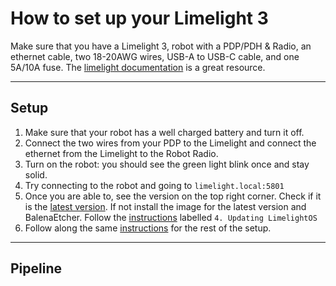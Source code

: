 # How to set up your Limelight 3
Make sure that you have a Limelight 3, robot with a PDP/PDH & Radio, an ethernet cable, two 18-20AWG wires, USB-A to USB-C cable, and one 5A/10A fuse. The [limelight documentation](https://docs.limelightvision.io/docs/docs-limelight/getting-started/limelight-3) is a great resource.

---
## Setup
1. Make sure that your robot has a well charged battery and turn it off.
2. Connect the two wires from your PDP to the Limelight and connect the ethernet from the Limelight to the Robot Radio.
3. Turn on the robot: you should see the green light blink once and stay solid.
4. Try connecting to the robot and going to ```limelight.local:5801```
5. Once you are able to, see the version on the top right corner. Check if it is the [latest version](https://docs.limelightvision.io/docs/resources/downloads). If not install the image for the latest version and BalenaEtcher. Follow the [instructions](https://docs.limelightvision.io/docs/docs-limelight/getting-started/limelight-3) labelled ```4. Updating LimelightOS```
6. Follow along the same [instructions](https://docs.limelightvision.io/docs/docs-limelight/getting-started/limelight-3) for the rest of the setup.

---
## Pipeline
